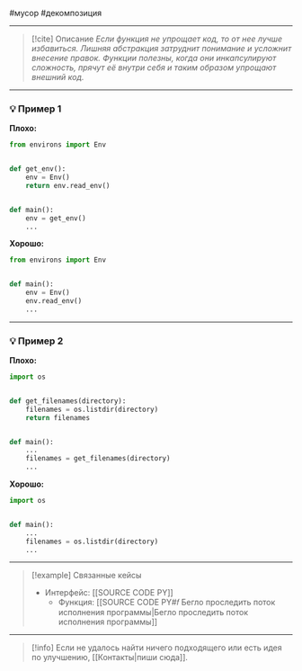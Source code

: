 #мусор #декомпозиция 
***

> [!cite] Описание
>_Если функция не упрощает код, то от нее лучше избавиться. Лишняя абстракция затруднит понимание и усложнит внесение правок. Функции полезны, когда они инкапсулируют сложность, прячут её внутри себя и таким образом упрощают внешний код._

***
### 💡 Пример 1


**Плохо:**
```python
from environs import Env


def get_env():
	env = Env()
	return env.read_env()


def main():
	env = get_env()
	...
```

**Хорошо:**
```python
from environs import Env


def main():
	env = Env()
	env.read_env()
	...
```

***
### 💡 Пример 2


**Плохо:**
```python
import os


def get_filenames(directory):
	filenames = os.listdir(directory)
	return filenames


def main():
	...
	filenames = get_filenames(directory)
	...
```

**Хорошо:**
```python
import os


def main():
	...
	filenames = os.listdir(directory)
	...
```

***

> [!example] Связанные кейсы
>- Интерфейс: [[SOURCE CODE PY]]
>	- Функция: [[SOURCE CODE PY#𝑓 Бегло проследить поток исполнения программы|Бегло проследить поток исполнения программы]]

***

> [!info]
> Если не удалось найти ничего подходящего или есть идея по улучшению, [[Контакты|пиши сюда]].
